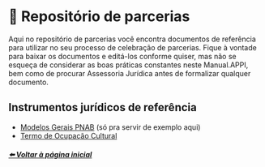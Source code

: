 # 📖 Repositório de parcerias
Aqui no repositório de parcerias você encontra documentos de referência para utilizar no seu processo de celebração de parcerias. Fique à vontade para baixar os documentos e editá-los conforme quiser,
mas não se esqueça de considerar as boas práticas constantes neste Manual.APPI, bem como de procurar Assessoria Jurídica antes de formalizar qualquer documento.

## Instrumentos jurídicos de referência
- [Modelos Gerais PNAB](https://www.gov.br/cultura/pt-br/assuntos/politica-nacional-aldir-blanc/modelos-de-editais) (só pra servir de exemplo aqui)
- [Termo de Ocupação Cultural](https://www.google.com/url?sa=t&rct=j&q=&esrc=s&source=web&cd=&ved=2ahUKEwjq1rOTiNGOAxUEuZUCHX-iNkUQFnoECBoQAQ&url=https%3A%2F%2Fwww.gov.br%2Ffunarte%2Fpt-br%2Feditais-1%2F2024%2Fprograma-funarte-aberta-2025-ocupacao-dos-espacos-culturais-da-funarte-mg-e-sp%2FAnexoIModeloTERMODEOCUPAOCULTURALFUNARTEProjurem191224psrevisoprojur.docx&usg=AOvVaw15IzGSokNajQ0IQ-xHBXJk&opi=89978449)

##### [⬅️ Voltar à página inicial](https://lucasfainblat.github.io/manual.appi)
